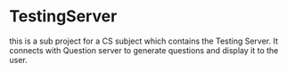 # TestingServer
this is a sub project for a CS subject which contains the Testing Server. It connects with Question server to generate questions and display it to the user.
